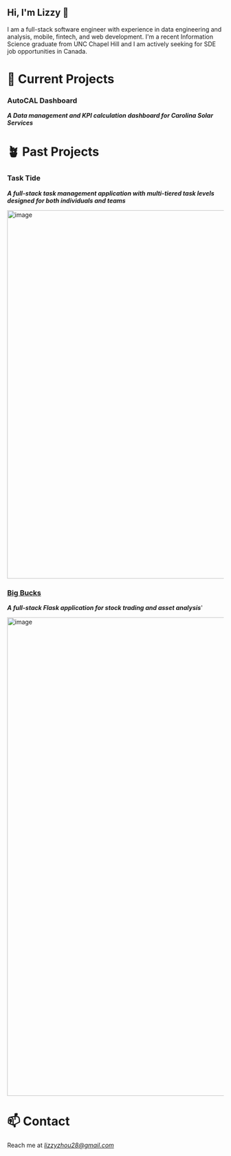 ## Hi, I'm Lizzy 👋

I am a full-stack software engineer with experience in data engineering and analysis, mobile, fintech, and web development. I'm a recent Information Science graduate from UNC Chapel Hill and I am actively seeking for SDE job opportunities in Canada.

# 🌱 Current Projects
### AutoCAL Dashboard
***A Data management and KPI calculation dashboard for Carolina Solar Services***


# 🪴 Past Projects
### Task Tide
***A full-stack task management application with multi-tiered task levels designed for both individuals and teams***

<img width="856" alt="image" src="https://github.com/user-attachments/assets/1a21a8de-a95d-48a8-beef-d57102322874">

### [Big Bucks](https://bigbucks.onrender.com/)
***A full-stack Flask application for stock trading and asset analysis***'

<img width="1112" alt="image" src="https://github.com/user-attachments/assets/adbd1271-3080-4468-af2b-ae8eca9f6ee2">


# 📫 Contact
Reach me at *lizzyzhou28@gmail.com*
